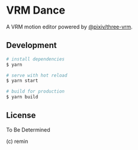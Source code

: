 # VRM Dance

A VRM motion editor powered by [@pixiv/three-vrm](https://github.com/pixiv/three-vrm).

## Development

```sh
# install dependencies
$ yarn

# serve with hot reload
$ yarn start

# build for production
$ yarn build
```

## License

To Be Determined

(c) remin
